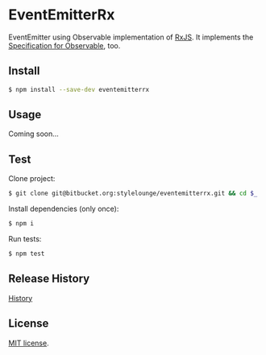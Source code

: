 # EventEmitterRx

EventEmitter using Observable implementation of [RxJS](https://github.com/Reactive-Extensions/RxJS). It implements the [Specification for Observable](https://github.com/jhusain/observable-spec), too.

## Install

```bash
$ npm install --save-dev eventemitterrx
```

## Usage

Coming soon...


## Test

Clone project:

```bash
$ git clone git@bitbucket.org:stylelounge/eventemitterrx.git && cd $_
```

Install dependencies (only once):

```bash
$ npm i
```

Run tests:

```bash
$ npm test
```

## Release History

[History](./HISTORY.md)


## License

[MIT license](./LICENSE.md).
